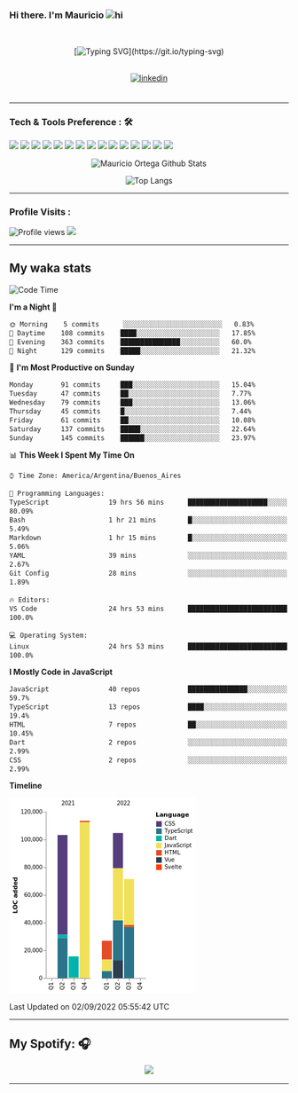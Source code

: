 ### Hi there. I'm Mauricio <img src="https://user-images.githubusercontent.com/1303154/88677602-1635ba80-d120-11ea-84d8-d263ba5fc3c0.gif" width="28px" alt="hi">
<br /> 

<div align="center">
  
[![Typing SVG](https://readme-typing-svg.herokuapp.com?size=25&duration=7000&center=true&vCenter=true&width=650&height=40&lines=WELCOME!;My+name+is+Mauricio+Ortega...;I+am+a+Front-End+Developer...;I+hope+you+find+what+you+are+looking+for...;You+have+my+contact+information...;MAY+THE+FORCE+BE+WITH+YOU...)](https://git.io/typing-svg)

</div>
  
<br />

<div align="center">
  
<a href="https://www.linkedin.com/in/mauricio-sebasti%C3%A1n-ortega-71b43788/" target="_blank">
<img src=https://img.shields.io/badge/linkedin-%231E77B5.svg?&style=for-the-badge&logo=linkedin&logoColor=white alt=linkedin style="margin-bottom: 5px;" />
</a>
  
</div>

<br />



<!--
**Nekzus/Nekzus** is a ✨ _special_ ✨ repository because its `README.md` (this file) appears on your GitHub profile.

Here are some ideas to get you started:

- 🔭 I’m currently working on ...
- 🌱 I’m currently learning ...
- 👯 I’m looking to collaborate on ...
- 🤔 I’m looking for help with ...
- 💬 Ask me about ...
- 📫 How to reach me: ...
- 😄 Pronouns: ...
- ⚡ Fun fact: ...
-->

---

### Tech & Tools Preference : 🛠

<img src = "https://img.shields.io/badge/-HTML5-E34F26?style=flat&logo=html5&logoColor=white"> <img src = "https://img.shields.io/badge/-CSS3-1572B6?style=flat&logo=css3&logoColor=white">
<img src="https://img.shields.io/badge/-Sass-cc6699?style=flat&logo=sass&logoColor=ffffff">
<img src="https://img.shields.io/badge/-Bootstrap-563D7C?style=flat&logo=bootstrap&logoColor=white">
<img src="https://img.shields.io/badge/-JavaScript-eed718?style=flat&logo=javascript&logoColor=ffffff">
<img src="https://img.shields.io/badge/-React-000000?style=flat&logo=react&logoColor=00c8ff">
<img src="https://img.shields.io/badge/-Next-000000?style=flat&logo=nextdotjs&logoColor=white">
<img src="http://img.shields.io/badge/-Vue-black?style=flat&logo=vuedotjs&logoColor=4FC08D">
<img src="http://img.shields.io/badge/-Flutter-black?style=flat&logo=flutter&logoColor=02569B">
<img src="https://img.shields.io/badge/-Node.js-3C873A?style=flat&logo=Node.js&logoColor=white">
<img src="http://img.shields.io/badge/-Git-F1502F?style=flat&logo=git&logoColor=FFFFFF">
<img src="http://img.shields.io/badge/-Github-000000?style=flat&logo=github&logoColor=FFFFFF">
<img src="https://img.shields.io/badge/-Firebase-FFA611?style=flat&logo=firebase&logoColor=FFFFFF">
<img src="http://img.shields.io/badge/-Vercel-black?style=flat&logo=vercel&logoColor=white">
<img src="http://img.shields.io/badge/-VS%20Code-007ACC?style=flat&logo=visual%20studio%20code&logoColor=white">


<div align="center">
  
![Mauricio Ortega Github Stats](https://github-readme-stats.vercel.app/api?username=Nekzus&show_icons=true&title_color=fff&icon_color=79ff97&text_color=9f9f9f&bg_color=151515)

![Top Langs](https://github-readme-stats.vercel.app/api/top-langs/?username=Nekzus&hide=css,html,less&layout=compact&title_color=fff&icon_color=79ff97&text_color=9f9f9f&bg_color=151515)

</div>
  
---

### Profile Visits :
  
![Profile views](https://gpvc.arturio.dev/Nekzus)  <img src="https://img.shields.io/github/followers/Nekzus?label=Follow" style=" float:left, margin-right:10px" />

---


## My waka stats
<!--START_SECTION:waka-->
![Code Time](http://img.shields.io/badge/Code%20Time-1%2C203%20hrs%2054%20mins-blue)

**I'm a Night 🦉** 

```text
🌞 Morning    5 commits      ░░░░░░░░░░░░░░░░░░░░░░░░░   0.83% 
🌆 Daytime    108 commits    ████░░░░░░░░░░░░░░░░░░░░░   17.85% 
🌃 Evening    363 commits    ███████████████░░░░░░░░░░   60.0% 
🌙 Night      129 commits    █████░░░░░░░░░░░░░░░░░░░░   21.32%

```
📅 **I'm Most Productive on Sunday** 

```text
Monday       91 commits     ███░░░░░░░░░░░░░░░░░░░░░░   15.04% 
Tuesday      47 commits     ██░░░░░░░░░░░░░░░░░░░░░░░   7.77% 
Wednesday    79 commits     ███░░░░░░░░░░░░░░░░░░░░░░   13.06% 
Thursday     45 commits     █░░░░░░░░░░░░░░░░░░░░░░░░   7.44% 
Friday       61 commits     ██░░░░░░░░░░░░░░░░░░░░░░░   10.08% 
Saturday     137 commits    █████░░░░░░░░░░░░░░░░░░░░   22.64% 
Sunday       145 commits    ██████░░░░░░░░░░░░░░░░░░░   23.97%

```


📊 **This Week I Spent My Time On** 

```text
⌚︎ Time Zone: America/Argentina/Buenos_Aires

💬 Programming Languages: 
TypeScript               19 hrs 56 mins      ████████████████████░░░░░   80.09% 
Bash                     1 hr 21 mins        █░░░░░░░░░░░░░░░░░░░░░░░░   5.49% 
Markdown                 1 hr 15 mins        █░░░░░░░░░░░░░░░░░░░░░░░░   5.06% 
YAML                     39 mins             ░░░░░░░░░░░░░░░░░░░░░░░░░   2.67% 
Git Config               28 mins             ░░░░░░░░░░░░░░░░░░░░░░░░░   1.89%

🔥 Editors: 
VS Code                  24 hrs 53 mins      █████████████████████████   100.0%

💻 Operating System: 
Linux                    24 hrs 53 mins      █████████████████████████   100.0%

```

**I Mostly Code in JavaScript** 

```text
JavaScript               40 repos            ███████████████░░░░░░░░░░   59.7% 
TypeScript               13 repos            ████░░░░░░░░░░░░░░░░░░░░░   19.4% 
HTML                     7 repos             ██░░░░░░░░░░░░░░░░░░░░░░░   10.45% 
Dart                     2 repos             ░░░░░░░░░░░░░░░░░░░░░░░░░   2.99% 
CSS                      2 repos             ░░░░░░░░░░░░░░░░░░░░░░░░░   2.99%

```


**Timeline**

![Chart not found](https://raw.githubusercontent.com/Nekzus/Nekzus/main/charts/bar_graph.png) 


 Last Updated on 02/09/2022 05:55:42 UTC
<!--END_SECTION:waka-->

---
## My Spotify: 🎧

<div align="center"><img src="https://spotify-github-profile.vercel.app/api/view?uid=11169970531&cover_image=true&theme=default" /></div>

---
